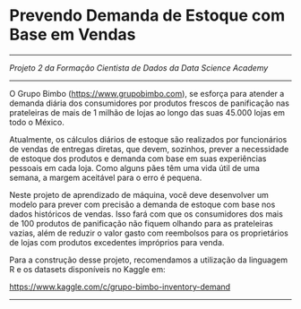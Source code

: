 # Prevendo Demanda de Estoque com Base em Vendas

___
*Projeto 2 da Formação Cientista de Dados da Data Science Academy*
___

O Grupo Bimbo (https://www.grupobimbo.com), se esforça para atender a
demanda diária dos consumidores por produtos frescos de panificação nas
prateleiras de mais de 1 milhão de lojas ao longo das suas 45.000 lojas em todo o
México.

Atualmente, os cálculos diários de estoque são realizados por funcionários
de vendas de entregas diretas, que devem, sozinhos, prever a necessidade de
estoque dos produtos e demanda com base em suas experiências pessoais em
cada loja. Como alguns pães têm uma vida útil de uma semana, a margem
aceitável para o erro é pequena.

Neste projeto de aprendizado de máquina, você deve desenvolver um
modelo para prever com precisão a demanda de estoque com base nos dados
históricos de vendas. Isso fará com que os consumidores dos mais de 100
produtos de panificação não fiquem olhando para as prateleiras vazias, além de
reduzir o valor gasto com reembolsos para os proprietários de lojas com produtos
excedentes impróprios para venda.

Para a construção desse projeto, recomendamos a utilização da linguagem
R e os datasets disponíveis no Kaggle em:

https://www.kaggle.com/c/grupo-bimbo-inventory-demand

___
